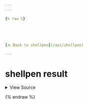 ```yaml
---
---

{% raw %}





[🔙 Back to shellpen](/api/shellpen)

---
```








<!-- Todo, if there are no subcommands under the child commands, use a smaller heading size -->

# shellpen result



<details>
  <summary>View Source</summary>

{% endraw %}
{% highlight sh %}
"result")
  shellpen -- blocks closeAll
  shellpen -- writeMain
  shellpen -- writeShebang
  
  if [ "$1" = "-n" ]
  then
    echo -e "${_SHELLPEN_SOURCECODE[$_SHELLPEN_CURRENT_SOURCE_INDEX]}" | cat -n
  else
    echo -e "${_SHELLPEN_SOURCECODE[$_SHELLPEN_CURRENT_SOURCE_INDEX]}"
  fi
{% endhighlight %}
{% raw %}

</details>








  
{% endraw %}
